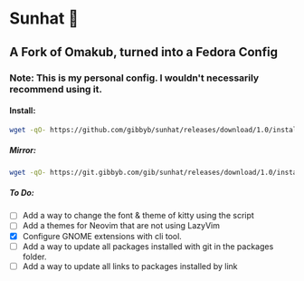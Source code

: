 # Sunhat 👒

## A Fork of Omakub, turned into a Fedora Config

### Note: This is my personal config. I wouldn't necessarily recommend using it.

#### Install:
```bash
wget -qO- https://github.com/gibbyb/sunhat/releases/download/1.0/install.sh | bash
```
##### Mirror:
```bash
wget -qO- https://git.gibbyb.com/gib/sunhat/releases/download/1.0/install.sh | bash
```

##### To Do:

- [ ] Add a way to change the font & theme of kitty using the script
- [ ] Add a themes for Neovim that are not using LazyVim
- [X] Configure GNOME extensions with cli tool.
- [ ] Add a way to update all packages installed with git in the packages folder.
- [ ] Add a way to update all links to packages installed by link
